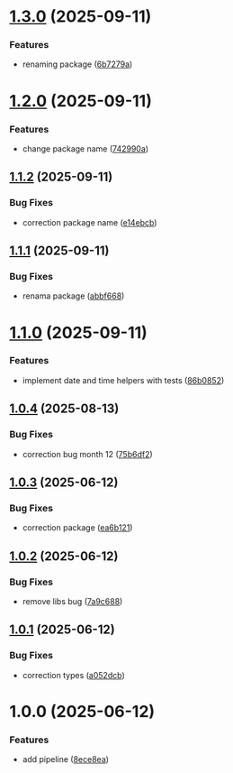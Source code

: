 # [1.3.0](https://github.com/joelsonm/date-kit/compare/v1.2.0...v1.3.0) (2025-09-11)


### Features

* renaming package ([6b7279a](https://github.com/joelsonm/date-kit/commit/6b7279a10bb1c6ab1fb0f54c34c6a56cfded656b))

# [1.2.0](https://github.com/joelsonm/date-helpers/compare/v1.1.2...v1.2.0) (2025-09-11)


### Features

* change package name ([742990a](https://github.com/joelsonm/date-helpers/commit/742990a191541a6a34f209fc70d7db7cb24c511e))

## [1.1.2](https://github.com/joelsonm/date-helpers/compare/v1.1.1...v1.1.2) (2025-09-11)


### Bug Fixes

* correction package name ([e14ebcb](https://github.com/joelsonm/date-helpers/commit/e14ebcbbe75d0a413913749ab42be6949e0077ed))

## [1.1.1](https://github.com/joelsonm/date-append-offset/compare/v1.1.0...v1.1.1) (2025-09-11)


### Bug Fixes

* renama package ([abbf668](https://github.com/joelsonm/date-append-offset/commit/abbf6689f9a06dc090f5390d65faf37077c349d7))

# [1.1.0](https://github.com/joelsonm/date-append-offset/compare/v1.0.4...v1.1.0) (2025-09-11)


### Features

* implement date and time helpers with tests ([86b0852](https://github.com/joelsonm/date-append-offset/commit/86b08528bed3d0bacf3b1555e9a7f536ba62c330))

## [1.0.4](https://github.com/joelsonm/date-append-offset/compare/v1.0.3...v1.0.4) (2025-08-13)


### Bug Fixes

* correction bug month 12 ([75b6df2](https://github.com/joelsonm/date-append-offset/commit/75b6df22bd10d5189bfebf02b72971e5bffd0756))

## [1.0.3](https://github.com/joelsonm/date-append-offset/compare/v1.0.2...v1.0.3) (2025-06-12)


### Bug Fixes

* correction package ([ea6b121](https://github.com/joelsonm/date-append-offset/commit/ea6b12161753d310e5fd235d2b67b1ee4c15fdc4))

## [1.0.2](https://github.com/joelsonm/date-append-offset/compare/v1.0.1...v1.0.2) (2025-06-12)


### Bug Fixes

* remove libs bug ([7a9c688](https://github.com/joelsonm/date-append-offset/commit/7a9c68810343b546324ecda2444a50b009f126ed))

## [1.0.1](https://github.com/joelsonm/date-append-offset/compare/v1.0.0...v1.0.1) (2025-06-12)


### Bug Fixes

* correction types ([a052dcb](https://github.com/joelsonm/date-append-offset/commit/a052dcb2a7224d487a3569750004c803874e0099))

# 1.0.0 (2025-06-12)


### Features

* add pipeline ([8ece8ea](https://github.com/joelsonm/date-append-offset/commit/8ece8eabc837bc04a63d33f26ea86702f5a3d72a))
